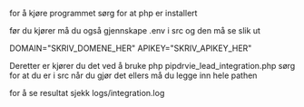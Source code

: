 for å kjøre programmet sørg for at php er installert

før du kjører må du også gjennskape .env i src og den må se slik ut

DOMAIN="SKRIV_DOMENE_HER"
APIKEY="SKRIV_APIKEY_HER"

Deretter er kjører du det ved å bruke php pipdrvie_lead_integration.php
sørg for at du er i src når du gjør det ellers må du legge inn hele pathen

for å se resultat sjekk logs/integration.log